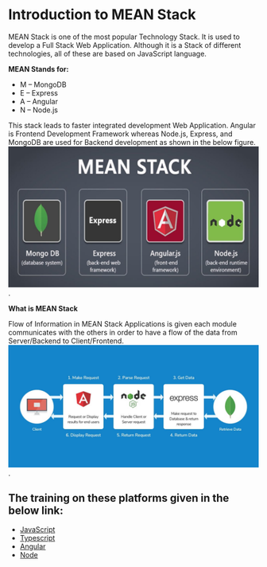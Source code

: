 # Introduction to MEAN Stack
MEAN Stack is one of the most popular Technology Stack. It is used to develop a Full Stack Web Application. Although it is a Stack of different technologies, all of these are based on JavaScript language.

**MEAN Stands for:**
- M – MongoDB
- E – Express
- A – Angular
- N – Node.js

This stack leads to faster integrated development Web Application. Angular is Frontend Development Framework whereas Node.js, Express, and MongoDB are used for Backend development as shown in the below figure.
![Mean Stack](./images/meanstack.jpeg "Mean Stack").

**What is MEAN Stack**

Flow of Information in MEAN Stack Applications is given each module communicates with the others in order to have a flow of the data from Server/Backend to Client/Frontend.
![Mean Stack](./images/MEAN-STACK-TECHNOLOGY.jpeg "Mean Stack").

## The training on these platforms given in the below link:
- [JavaScript](https://github.com/neghani/learnwire/blob/main/level_01_javascript.md)
- [Typescript](https://github.com/neghani/learnwire/blob/main/level_01_Typescript.md)
- [Angular](https://github.com/neghani/learnwire/blob/main/level_01_angular.md)
- [Node](https://github.com/neghani/learnwire/blob/main/level_01_Node.md)